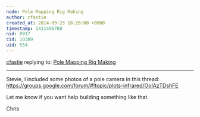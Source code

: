 ```yaml
---
node: Pole Mapping Rig Making
author: cfastie
created_at: 2014-09-23 18:26:00 +0000
timestamp: 1411496760
nid: 8917
cid: 10389
uid: 554
---
```




[cfastie](../profile/cfastie) replying to: [Pole Mapping Rig Making](../notes/gclout01/07-22-2013/pole-mapping-rig-making)

----
Stevie, I included some photos of a pole camera in this thread: https://groups.google.com/forum/#!topic/plots-infrared/OoIAzTDshFE

Let me know if you want help building something like that.

Chris